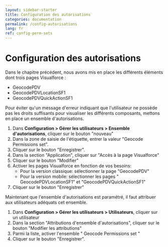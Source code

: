 ```yaml
---
layout: sidebar-starter
title: Configuration des autorisations
categories: documentation
permalink: /config-autorisations
lang: fr
ref: config-perm-sets
---
```


# Configuration des autorisations

Dans le chapitre précédent, nous avons mis en place les différents éléments dont trois pages Visualforce :
- GeocodePDV
- GeocodePDVLocationSF1
- GeocodePDVQuickActionSF1

Pour éviter qu'un message d'erreur indiquant que l'utilisateur ne possède pas les droits suffisants pour visualiser les différents composants, mettons en place un ensemble d'autorisations.

1.	Dans **Configuration > Gérer les utilisateurs > Ensemble d'autorisations**, cliquer sur le bouton "nouveau"
2.	Dans la zone de saisie de l'étiquette, entrer la valeur "Geocode Permissions set".
3.	Cliquer sur le bouton "Enregistrer".
4.	Dans la section "Application", cliquer sur "Accès à la page Visualforce"
5.	Cliquer sur le bouton "Modifier"
6.	Activer les pages Visualforce en fonction de vos besoins:
	- Pour la version classique: sélectionner la page "GeocodePDV"
	- Pour la version mobile: sélectionner les pages " GeocodePDVLocationSF1" et "GeocodePDVQuickActionSF1"
7.	Cliquer sur le bouton "Enregistrer"

Maintenant que l'ensemble d'autorisations est paramétré, il faut attribuer aux utilisateurs adéquats cet ensemble.

1.	Dans **Configuration > Gérer les utilisateurs > Utilisateurs**, cliquer sur un utilisateur
2.	Dans la section "Attributions d'ensemble d'autorisations", cliquer sur le bouton "Modifier les attributions"
3.	Parmi la liste, activer l'ensemble " Geocode Permissions set "
4.	Cliquer sur le bouton "Enregistrer".
